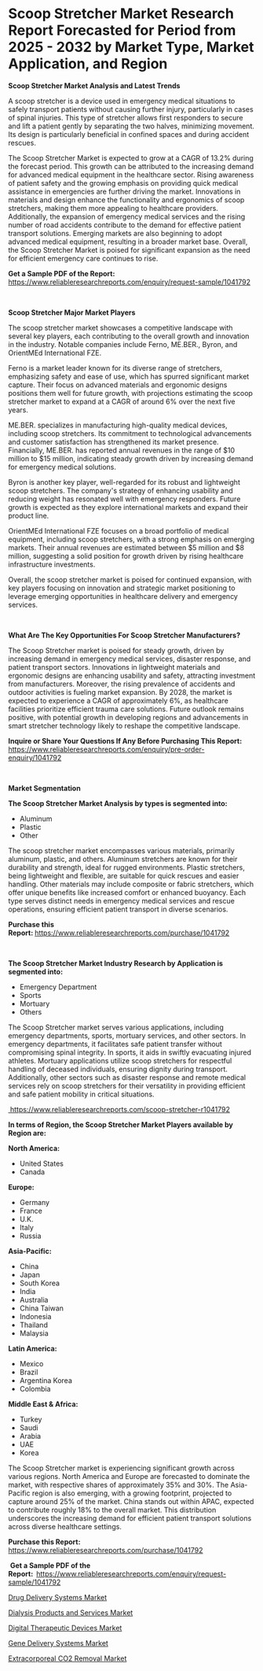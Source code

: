 <p><h1>Scoop Stretcher Market Research Report Forecasted for Period from 2025 -  2032 by Market Type, Market Application, and Region</h1></p><p><strong>Scoop Stretcher Market Analysis and Latest Trends</strong></p>
<p><p>A scoop stretcher is a device used in emergency medical situations to safely transport patients without causing further injury, particularly in cases of spinal injuries. This type of stretcher allows first responders to secure and lift a patient gently by separating the two halves, minimizing movement. Its design is particularly beneficial in confined spaces and during accident rescues.</p><p>The Scoop Stretcher Market is expected to grow at a CAGR of 13.2% during the forecast period. This growth can be attributed to the increasing demand for advanced medical equipment in the healthcare sector. Rising awareness of patient safety and the growing emphasis on providing quick medical assistance in emergencies are further driving the market. Innovations in materials and design enhance the functionality and ergonomics of scoop stretchers, making them more appealing to healthcare providers. Additionally, the expansion of emergency medical services and the rising number of road accidents contribute to the demand for effective patient transport solutions. Emerging markets are also beginning to adopt advanced medical equipment, resulting in a broader market base. Overall, the Scoop Stretcher Market is poised for significant expansion as the need for efficient emergency care continues to rise.</p></p>
<p><strong>Get a Sample PDF of the Report:&nbsp;</strong> <a href="https://www.reliableresearchreports.com/enquiry/request-sample/1041792?utm_campaign=10&utm_medium=2&utm_source=Github&utm_content=ia&utm_term=03032025&utm_id=scoop-stretcher">https://www.reliableresearchreports.com/enquiry/request-sample/1041792</a></p>
<p>&nbsp;</p>
<p><strong>Scoop Stretcher Major Market Players</strong></p>
<p><p>The scoop stretcher market showcases a competitive landscape with several key players, each contributing to the overall growth and innovation in the industry. Notable companies include Ferno, ME.BER., Byron, and OrientMEd International FZE. </p><p>Ferno is a market leader known for its diverse range of stretchers, emphasizing safety and ease of use, which has spurred significant market capture. Their focus on advanced materials and ergonomic designs positions them well for future growth, with projections estimating the scoop stretcher market to expand at a CAGR of around 6% over the next five years.</p><p>ME.BER. specializes in manufacturing high-quality medical devices, including scoop stretchers. Its commitment to technological advancements and customer satisfaction has strengthened its market presence. Financially, ME.BER. has reported annual revenues in the range of $10 million to $15 million, indicating steady growth driven by increasing demand for emergency medical solutions.</p><p>Byron is another key player, well-regarded for its robust and lightweight scoop stretchers. The company's strategy of enhancing usability and reducing weight has resonated well with emergency responders. Future growth is expected as they explore international markets and expand their product line.</p><p>OrientMEd International FZE focuses on a broad portfolio of medical equipment, including scoop stretchers, with a strong emphasis on emerging markets. Their annual revenues are estimated between $5 million and $8 million, suggesting a solid position for growth driven by rising healthcare infrastructure investments.</p><p>Overall, the scoop stretcher market is poised for continued expansion, with key players focusing on innovation and strategic market positioning to leverage emerging opportunities in healthcare delivery and emergency services.</p></p>
<p>&nbsp;</p>
<p><strong>What Are The Key Opportunities For Scoop Stretcher Manufacturers?</strong></p>
<p><p>The Scoop Stretcher market is poised for steady growth, driven by increasing demand in emergency medical services, disaster response, and patient transport sectors. Innovations in lightweight materials and ergonomic designs are enhancing usability and safety, attracting investment from manufacturers. Moreover, the rising prevalence of accidents and outdoor activities is fueling market expansion. By 2028, the market is expected to experience a CAGR of approximately 6%, as healthcare facilities prioritize efficient trauma care solutions. Future outlook remains positive, with potential growth in developing regions and advancements in smart stretcher technology likely to reshape the competitive landscape.</p></p>
<p><strong>Inquire or Share Your Questions If Any Before Purchasing This Report:</strong> <a href="https://www.reliableresearchreports.com/enquiry/pre-order-enquiry/1041792?utm_campaign=10&utm_medium=2&utm_source=Github&utm_content=ia&utm_term=03032025&utm_id=scoop-stretcher">https://www.reliableresearchreports.com/enquiry/pre-order-enquiry/1041792</a></p>
<p>&nbsp;</p>
<p><strong>Market Segmentation</strong></p>
<p><strong>The Scoop Stretcher Market Analysis by types is segmented into:</strong></p>
<p><ul><li>Aluminum</li><li>Plastic</li><li>Other</li></ul></p>
<p><p>The scoop stretcher market encompasses various materials, primarily aluminum, plastic, and others. Aluminum stretchers are known for their durability and strength, ideal for rugged environments. Plastic stretchers, being lightweight and flexible, are suitable for quick rescues and easier handling. Other materials may include composite or fabric stretchers, which offer unique benefits like increased comfort or enhanced buoyancy. Each type serves distinct needs in emergency medical services and rescue operations, ensuring efficient patient transport in diverse scenarios.</p></p>
<p><strong>Purchase this Report:&nbsp;</strong><a href="https://www.reliableresearchreports.com/purchase/1041792?utm_campaign=10&utm_medium=2&utm_source=Github&utm_content=ia&utm_term=03032025&utm_id=scoop-stretcher">https://www.reliableresearchreports.com/purchase/1041792</a></p>
<p>&nbsp;</p>
<p><strong>The Scoop Stretcher Market Industry Research by Application is segmented into:</strong></p>
<p><ul><li>Emergency Department</li><li>Sports</li><li>Mortuary</li><li>Others</li></ul></p>
<p><p>The Scoop Stretcher market serves various applications, including emergency departments, sports, mortuary services, and other sectors. In emergency departments, it facilitates safe patient transfer without compromising spinal integrity. In sports, it aids in swiftly evacuating injured athletes. Mortuary applications utilize scoop stretchers for respectful handling of deceased individuals, ensuring dignity during transport. Additionally, other sectors such as disaster response and remote medical services rely on scoop stretchers for their versatility in providing efficient and safe patient mobility in critical situations.</p></p>
<p><a href="https://www.reliableresearchreports.com/scoop-stretcher-r1041792?utm_campaign=10&utm_medium=2&utm_source=Github&utm_content=ia&utm_term=03032025&utm_id=scoop-stretcher">&nbsp;https://www.reliableresearchreports.com/scoop-stretcher-r1041792</a></p>
<p><strong>In terms of Region, the Scoop Stretcher Market Players available by Region are:</strong></p>
<p>
    <p> <strong> North America: </strong>
        <ul>
            <li>United States</li>
            <li>Canada</li>
        </ul>
        </p> 
    <p> <strong> Europe: </strong>
        <ul>
            <li>Germany</li>
            <li>France</li>
            <li>U.K.</li>
            <li>Italy</li>
            <li>Russia</li>
        </ul>
        </p> 
    <p> <strong> Asia-Pacific: </strong>
        <ul>
            <li>China</li>
            <li>Japan</li>
            <li>South Korea</li>
            <li>India</li>
            <li>Australia</li>
            <li>China Taiwan</li>
            <li>Indonesia</li>
            <li>Thailand</li>
            <li>Malaysia</li>
        </ul>
        </p> 
    <p> <strong> Latin America: </strong>
        <ul>
            <li>Mexico</li>
            <li>Brazil</li>
            <li>Argentina Korea</li>
            <li>Colombia</li>
        </ul>
        </p> 
    <p> <strong> Middle East & Africa: </strong>
        <ul>
            <li>Turkey</li>
            <li>Saudi</li>
            <li>Arabia</li>
            <li>UAE</li>
            <li>Korea</li>
        </ul>
    </p>
    </p>
<p><p>The Scoop Stretcher market is experiencing significant growth across various regions. North America and Europe are forecasted to dominate the market, with respective shares of approximately 35% and 30%. The Asia-Pacific region is also emerging, with a growing footprint, projected to capture around 25% of the market. China stands out within APAC, expected to contribute roughly 18% to the overall market. This distribution underscores the increasing demand for efficient patient transport solutions across diverse healthcare settings.</p></p>
<p><strong>Purchase this Report: </strong><a href="https://www.reliableresearchreports.com/purchase/1041792?utm_campaign=10&utm_medium=2&utm_source=Github&utm_content=ia&utm_term=03032025&utm_id=scoop-stretcher">https://www.reliableresearchreports.com/purchase/1041792</a></p>
<p>&nbsp;<strong>Get a Sample PDF of the Report:&nbsp;&nbsp;</strong><a href="https://www.reliableresearchreports.com/enquiry/request-sample/1041792?utm_campaign=10&utm_medium=2&utm_source=Github&utm_content=ia&utm_term=03032025&utm_id=scoop-stretcher">https://www.reliableresearchreports.com/enquiry/request-sample/1041792</a></p>
<p><strong></strong></p>
<p><p><a href="https://github.com/leijavaagexo/Market-Research-Report-List-1/blob/main/drug-delivery-systems-market.md?utm_campaign=10&utm_medium=2&utm_source=Github&utm_content=ia&utm_term=03032025&utm_id=scoop-stretcher">Drug Delivery Systems Market</a></p><p><a href="https://github.com/kaddahblejc/Market-Research-Report-List-1/blob/main/dialysis-products-and-services-market.md?utm_campaign=10&utm_medium=2&utm_source=Github&utm_content=ia&utm_term=03032025&utm_id=scoop-stretcher">Dialysis Products and Services Market</a></p><p><a href="https://github.com/wakerizaak8g/Market-Research-Report-List-1/blob/main/digital-therapeutic-devices-market.md?utm_campaign=10&utm_medium=2&utm_source=Github&utm_content=ia&utm_term=03032025&utm_id=scoop-stretcher">Digital Therapeutic Devices Market</a></p><p><a href="https://github.com/tanckfelli84/Market-Research-Report-List-1/blob/main/gene-delivery-systems-market.md?utm_campaign=10&utm_medium=2&utm_source=Github&utm_content=ia&utm_term=03032025&utm_id=scoop-stretcher">Gene Delivery Systems Market</a></p><p><a href="https://github.com/abidomamen/Market-Research-Report-List-1/blob/main/extracorporeal-co2-removal-market.md?utm_campaign=10&utm_medium=2&utm_source=Github&utm_content=ia&utm_term=03032025&utm_id=scoop-stretcher">Extracorporeal CO2 Removal Market</a></p></p>
